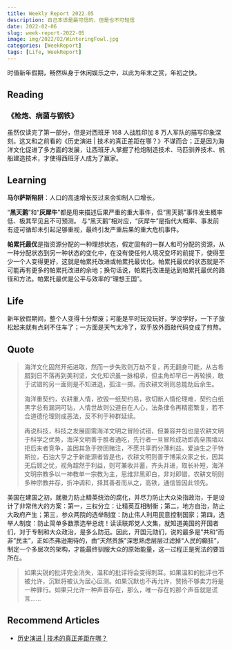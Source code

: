 ```yaml
---
title: Weekly Report 2022.05
description: 自己本该是最可信的，但是也不可轻信
date: 2022-02-06
slug: week-report-2022-05
image: img/2022/02/WinteringFowl.jpg
categories: [WeekReport]
tags: [Life, WeekReport]
---
```


时值新年假期，畅然纵身于休闲娱乐之中，以此为年末之赏，年初之快。

## Reading

### 《枪炮、病菌与钢铁》

虽然仅读完了第一部分，但是对西班牙 168 人战胜印加 8 万人军队的描写印象深刻。这又和之前看的《历史演进 | 技术的真正差距在哪？》不谋而合；正是因为海洋文化促进了多方面的发展，让西班牙人掌握了枪炮制造技术、马匹驯养技术、帆船建造技术，才使得西班牙人成为了赢家。

## Learning

**马尔萨斯陷阱**：人口的高速增长反过来会抑制人口增长。

“**黑天鹅**”和“**灰犀牛**”都是用来描述后果严重的重大事件，但“黑天鹅”事件发生概率低、极其罕见且不可预测。 与“黑天鹅”相对应，“灰犀牛”是指代大概率、事发前有迹可循却未引起足够重视，最终引发严重后果的重大危机事件。

**帕累托最优**是指资源分配的一种理想状态，假定固有的一群人和可分配的资源，从一种分配状态到另一种状态的变化中，在没有使任何人境况变坏的前提下，使得至少一个人变得更好，这就是帕累托改进或帕累托最优化。帕累托最优的状态就是不可能再有更多的帕累托改进的余地；换句话说，帕累托改进是达到帕累托最优的路径和方法。帕累托最优是公平与效率的“理想王国”。

## Life

新年放假期间，整个人变得十分颓废；可能是平时玩没玩好，学没学好，一下子放松起来就有点刹不住车了；一方面是天气太冷了，双手放外面敲代码变成了煎熬。

## Quote

> 海洋文化固然开拓进取，然而一步失败则万劫不复，再无翻身可能，从古希腊到日不落再到美利坚，文化知识虽一脉相承，但主角却早已一再轮换，敢于试错的另一面则是不知进退，孤注一掷。而农耕文明则总能劫后余生。
>
> 海洋重契约，农耕重人情，欲毁一纸契约易，欲切断人情伦理难，契约白纸黑字总有漏洞可钻，人情世故则公道自在人心，法条律令再精密繁复，若不合道德伦理则成恶法，反不利于种群延续。
>
> 再说科技，科技之发展固需海洋文明之冒险试错，但兼容并包也是农耕文明于科学之优势，海洋文明善于胜者通吃，先行者一旦冒险成功即高垒围墙以拒后来者竞争，盖因其急于捞回赌注，不愿共享而分薄利益。爱迪生之于特斯拉，石油大亨之于新能源者皆是也，农耕文明则善于博采众家之长，因其无后顾之忧，视角超然于利益，则可兼收并蓄，齐头并进，取长补短，海洋文明宗教多以一神教单一宗教为主，思维非黑即白，非对即错，农耕文明则多种宗教并存，折冲调和，择其善者而从之，高铁，通信皆因此领先。

美国在建国之初，就极力防止精英统治的腐化，并尽力防止大众染指政治，于是设计了非常伟大的方案：第一，三权分立：让精英互相制衡；第二，地方自治，防止大政府产生；第三，参众两院的选举制度：防止伟人利用民意控制国家；第四，选举人制度：防止简单多数票选举总统！读读联邦党人文集，就知道美国的开国者们，对于专制和大众政治，是多么防范。因此，开国元勋们，说的最多是”共和“而非”民主”，正如杰弗逊期待的，由“天然贵族”深思熟虑层层过滤掉“人民的癫狂”，制定一个多层次的架构，才能最终驯服大众的原始能量，这一过程正是宪法的要旨所在。

> 如果尖锐的批评完全消失，温和的批评将会变得刺耳。如果温和的批评也不被允许，沉默将被认为居心叵测。如果沉默也不再允许，赞扬不够卖力将是一种罪行。如果只允许一种声音存在，那么，唯一存在的那个声音就是谎言……

## Recommend Articles

- [历史演进 | 技术的真正差距在哪？](https://mp.weixin.qq.com/s/rXi8xYoLAjqIiL_dO6Bw3g)
